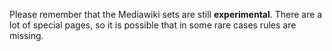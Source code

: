 Please remember that the Mediawiki sets are still **experimental**. There are a lot of special pages, so it is possible that in some rare cases rules are missing.
